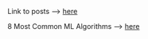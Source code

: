 Link to posts --> [here](https://akahardzzz0011.github.io/2022/02/11/my-first-post")
 
8 Most Common ML Algorithms --> [here](https://akahardzzz0011.github.io/8_common_ml_alg")

